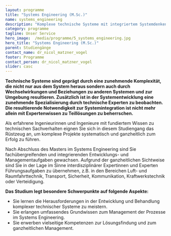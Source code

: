 ```yaml
---
layout: programme
title: "Systems Engineering (M.Sc.)"
name: systems_engineering
description: "Komplexe technische Systeme mit integriertem Systemdenken durchdringen - Erwerben Sie mit dem berufsbegleitenden Master Systems Engineering das erforderliche Wissen, um Projekte ganzheitlich zum Erfolg zu führen."
category: programme
tagline: Unser Service
hero_image:  /media/programme/5_systems_engineering.jpg
hero_title: "Systems Engineering (M.Sc.)"
parent: Studiengänge
contact_name: dr_nicol_matzner_vogel
footer: Programme
contact_person: dr_nicol_matzner_vogel
slider: casc
---
```


**Technische Systeme sind geprägt durch eine zunehmende Komplexität, die nicht nur aus dem System heraus sondern auch durch Wechselwirkungen und Beziehungen zu anderen Systemen und zur Umgebung resultieren. Zusätzlich ist in der Systementwicklung eine zunehmende Spezialisierung durch technische Experten zu beobachten. Die resultierende Notwendigkeit zur Systemintegration ist nicht mehr allein mit Expertenwissen zu Teillösungen zu beherrschen.**

Als erfahrene Ingenieurinnen und Ingenieure mit fundiertem Wissen zu technischen Sachverhalten eignen Sie sich in diesem Studiengang das Rüstzeug an, um komplexe Projekte systematisch und ganzheitlich zum Erfolg zu führen. 

Nach Abschluss des Masters im Systems Engineering sind Sie fachübergreifenden und integrierenden Entwicklungs- und Managementaufgaben gewachsen. Aufgrund der ganzheitlichen Sichtweise sind Sie in der Lage im Sinne interdisziplinärer Expertinnen und Experten Führungsaufgaben zu übernehmen, z.B. in den Bereichen Luft- und Raumfahrttechnik, Transport, Sicherheit, Kommunikation, Kraftwerkstechnik oder Verteidigung.

**Das Studium legt besondere Schwerpunkte auf folgende Aspekte:**

* Sie lernen die Herausforderungen in der Entwicklung und Behandlung komplexer technischer Systeme zu meistern.
* Sie erlangen umfassendes Grundwissen zum Management der Prozesse im Systems Engineering.
* Sie erwerben vielseitige Kompetenzen zur Lösungsfindung und zum ganzheitlichen Management.
